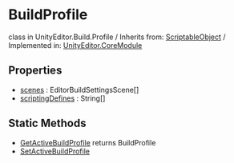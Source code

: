 # BuildProfile
class in UnityEditor.Build.Profile
 / Inherits from: <a href="https://docs.unity3d.com/6000.0/Documentation/ScriptReference/ScriptableObject.html">ScriptableObject</a> / Implemented in: <a href="https://docs.unity3d.com/6000.0/Documentation/ScriptReference/UnityEditor.CoreModule.html">UnityEditor.CoreModule</a>

## Properties
- <a href="https://docs.unity3d.com/6000.0/Documentation/ScriptReference/BuildProfile-scenes.html">scenes</a> : EditorBuildSettingsScene[]
- <a href="https://docs.unity3d.com/6000.0/Documentation/ScriptReference/BuildProfile-scriptingDefines.html">scriptingDefines</a> : String[]

## Static Methods
- <a href="https://docs.unity3d.com/6000.0/Documentation/ScriptReference/BuildProfile.GetActiveBuildProfile.html">GetActiveBuildProfile</a> returns BuildProfile
- <a href="https://docs.unity3d.com/6000.0/Documentation/ScriptReference/BuildProfile.SetActiveBuildProfile.html">SetActiveBuildProfile</a>

